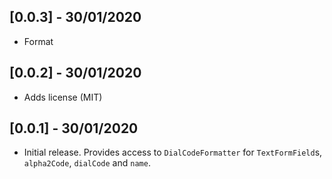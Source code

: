 ## [0.0.3] - 30/01/2020

* Format

## [0.0.2] - 30/01/2020

* Adds license (MIT)

## [0.0.1] - 30/01/2020

* Initial release. Provides access to `DialCodeFormatter` for `TextFormField`s, `alpha2Code`, `dialCode` and `name`.
